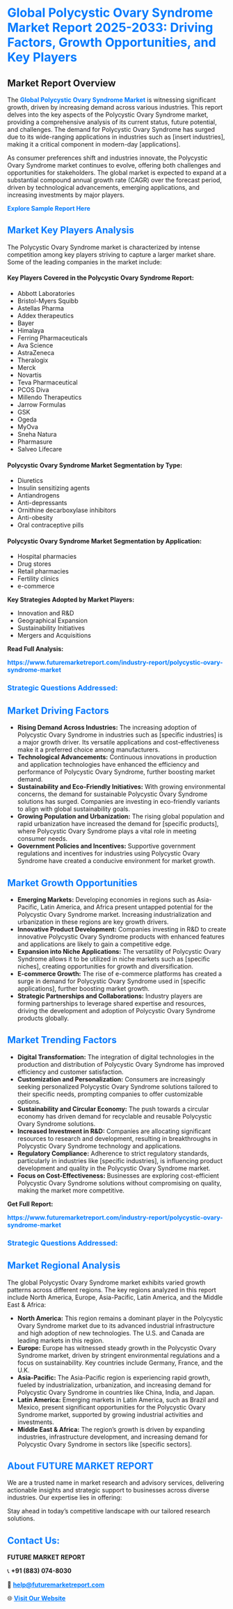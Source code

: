 <h1 style="color: #007BFF;">Global Polycystic Ovary Syndrome Market Report 2025-2033: Driving Factors, Growth Opportunities, and Key Players</h1>

<section id="overview">
<h2>Market Report Overview</h2>
<p>The <a href="https://www.futuremarketreport.com/industry-report/polycystic-ovary-syndrome-market" style="color: #007BFF; text-decoration: none;"><strong>Global Polycystic Ovary Syndrome Market</strong></a> is witnessing significant growth, driven by increasing demand across various industries. This report delves into the key aspects of the Polycystic Ovary Syndrome market, providing a comprehensive analysis of its current status, future potential, and challenges. The demand for Polycystic Ovary Syndrome has surged due to its wide-ranging applications in industries such as [insert industries], making it a critical component in modern-day [applications].</p>
<p>As consumer preferences shift and industries innovate, the Polycystic Ovary Syndrome market continues to evolve, offering both challenges and opportunities for stakeholders. The global market is expected to expand at a substantial compound annual growth rate (CAGR) over the forecast period, driven by technological advancements, emerging applications, and increasing investments by major players.</p>
</section>

<section id="overview">
<p><a href="https://www.futuremarketreport.com/request-sample/reportId=82743" style="color: #007BFF; text-decoration: none;"><strong>Explore Sample Report Here</strong></a></p>
</section>

<section id="key-players">
<h2 style="color: #007BFF;">Market Key Players Analysis</h2>
<p>The Polycystic Ovary Syndrome market is characterized by intense competition among key players striving to capture a larger market share. Some of the leading companies in the market include:</p>
<h4>Key Players Covered in the Polycystic Ovary Syndrome Report:</h4>
<ul><li>Abbott Laboratories</li><li>Bristol-Myers Squibb</li><li>Astellas Pharma</li><li>Addex therapeutics</li><li>Bayer</li><li>Himalaya</li><li>Ferring Pharmaceuticals</li><li>Ava Science</li><li>AstraZeneca</li><li>Theralogix</li><li>Merck</li><li>Novartis</li><li>Teva Pharmaceutical</li><li>PCOS Diva</li><li>Millendo Therapeutics</li><li>Jarrow Formulas</li><li>GSK</li><li>Ogeda</li><li>MyOva</li><li>Sneha Natura</li><li>Pharmasure</li><li>Salveo Lifecare</li></ul>
<h4>Polycystic Ovary Syndrome Market Segmentation by Type:</h4>
<ul><li>Diuretics</li><li>Insulin sensitizing agents</li><li>Antiandrogens</li><li>Anti-depressants</li><li>Ornithine decarboxylase inhibitors</li><li>Anti-obesity</li><li>Oral contraceptive pills</li></ul>

<h4>Polycystic Ovary Syndrome Market Segmentation by Application:</h4>
<ul><li>Hospital pharmacies</li><li>Drug stores</li><li>Retail pharmacies</li><li>Fertility clinics</li><li>e-commerce</li></ul>
<p><strong>Key Strategies Adopted by Market Players:</strong></p>
<ul>
<li>Innovation and R&D</li>
<li>Geographical Expansion</li>
<li>Sustainability Initiatives</li>
<li>Mergers and Acquisitions</li>
</ul>
</section>

<section>
<p><strong>Read Full Analysis: </strong></p><a href="https://www.futuremarketreport.com/industry-report/polycystic-ovary-syndrome-market" style="color: #007BFF; text-decoration: none;"><strong>https://www.futuremarketreport.com/industry-report/polycystic-ovary-syndrome-market</strong></a>
<h3 style="color: #007BFF;">Strategic Questions Addressed:</h3>
</section>

<section id="driving-factors">
<h2 style="color: #007BFF;">Market Driving Factors</h2>
<ul>
<li><strong>Rising Demand Across Industries:</strong> The increasing adoption of Polycystic Ovary Syndrome in industries such as [specific industries] is a major growth driver. Its versatile applications and cost-effectiveness make it a preferred choice among manufacturers.</li>
<li><strong>Technological Advancements:</strong> Continuous innovations in production and application technologies have enhanced the efficiency and performance of Polycystic Ovary Syndrome, further boosting market demand.</li>
<li><strong>Sustainability and Eco-Friendly Initiatives:</strong> With growing environmental concerns, the demand for sustainable Polycystic Ovary Syndrome solutions has surged. Companies are investing in eco-friendly variants to align with global sustainability goals.</li>
<li><strong>Growing Population and Urbanization:</strong> The rising global population and rapid urbanization have increased the demand for [specific products], where Polycystic Ovary Syndrome plays a vital role in meeting consumer needs.</li>
<li><strong>Government Policies and Incentives:</strong> Supportive government regulations and incentives for industries using Polycystic Ovary Syndrome have created a conducive environment for market growth.</li>
</ul>
</section>

<section id="growth-opportunities">
<h2 style="color: #007BFF;">Market Growth Opportunities</h2>
<ul>
<li><strong>Emerging Markets:</strong> Developing economies in regions such as Asia-Pacific, Latin America, and Africa present untapped potential for the Polycystic Ovary Syndrome market. Increasing industrialization and urbanization in these regions are key growth drivers.</li>
<li><strong>Innovative Product Development:</strong> Companies investing in R&D to create innovative Polycystic Ovary Syndrome products with enhanced features and applications are likely to gain a competitive edge.</li>
<li><strong>Expansion into Niche Applications:</strong> The versatility of Polycystic Ovary Syndrome allows it to be utilized in niche markets such as [specific niches], creating opportunities for growth and diversification.</li>
<li><strong>E-commerce Growth:</strong> The rise of e-commerce platforms has created a surge in demand for Polycystic Ovary Syndrome used in [specific applications], further boosting market growth.</li>
<li><strong>Strategic Partnerships and Collaborations:</strong> Industry players are forming partnerships to leverage shared expertise and resources, driving the development and adoption of Polycystic Ovary Syndrome products globally.</li>
</ul>
</section>

<section id="trending-factors">
<h2 style="color: #007BFF;">Market Trending Factors</h2>
<ul>
<li><strong>Digital Transformation:</strong> The integration of digital technologies in the production and distribution of Polycystic Ovary Syndrome has improved efficiency and customer satisfaction.</li>
<li><strong>Customization and Personalization:</strong> Consumers are increasingly seeking personalized Polycystic Ovary Syndrome solutions tailored to their specific needs, prompting companies to offer customizable options.</li>
<li><strong>Sustainability and Circular Economy:</strong> The push towards a circular economy has driven demand for recyclable and reusable Polycystic Ovary Syndrome solutions.</li>
<li><strong>Increased Investment in R&D:</strong> Companies are allocating significant resources to research and development, resulting in breakthroughs in Polycystic Ovary Syndrome technology and applications.</li>
<li><strong>Regulatory Compliance:</strong> Adherence to strict regulatory standards, particularly in industries like [specific industries], is influencing product development and quality in the Polycystic Ovary Syndrome market.</li>
<li><strong>Focus on Cost-Effectiveness:</strong> Businesses are exploring cost-efficient Polycystic Ovary Syndrome solutions without compromising on quality, making the market more competitive.</li>
</ul>
</section>

<section>
<p><strong>Get Full Report: </strong></p><a href="https://www.futuremarketreport.com/industry-report/polycystic-ovary-syndrome-market" style="color: #007BFF; text-decoration: none;"><strong>https://www.futuremarketreport.com/industry-report/polycystic-ovary-syndrome-market</strong></a>
<h3 style="color: #007BFF;">Strategic Questions Addressed:</h3>
</section>


<section id="regional-analysis">
<h2 style="color: #007BFF;">Market Regional Analysis</h2>
<p>The global Polycystic Ovary Syndrome market exhibits varied growth patterns across different regions. The key regions analyzed in this report include North America, Europe, Asia-Pacific, Latin America, and the Middle East & Africa:</p>
<ul>
<li><strong>North America:</strong> This region remains a dominant player in the Polycystic Ovary Syndrome market due to its advanced industrial infrastructure and high adoption of new technologies. The U.S. and Canada are leading markets in this region.</li>
<li><strong>Europe:</strong> Europe has witnessed steady growth in the Polycystic Ovary Syndrome market, driven by stringent environmental regulations and a focus on sustainability. Key countries include Germany, France, and the U.K.</li>
<li><strong>Asia-Pacific:</strong> The Asia-Pacific region is experiencing rapid growth, fueled by industrialization, urbanization, and increasing demand for Polycystic Ovary Syndrome in countries like China, India, and Japan.</li>
<li><strong>Latin America:</strong> Emerging markets in Latin America, such as Brazil and Mexico, present significant opportunities for the Polycystic Ovary Syndrome market, supported by growing industrial activities and investments.</li>
<li><strong>Middle East & Africa:</strong> The region’s growth is driven by expanding industries, infrastructure development, and increasing demand for Polycystic Ovary Syndrome in sectors like [specific sectors].</li>
</ul>
</section>

<footer>
<h2 style="color: #007BFF;">About FUTURE MARKET REPORT</h2>
<p>We are a trusted name in market research and advisory services, delivering actionable insights and strategic support to businesses across diverse industries. Our expertise lies in offering:</p>

<p>Stay ahead in today’s competitive landscape with our tailored research solutions.</p>

<h2 style="color: #007BFF;">Contact Us:</h2>
<p><strong>FUTURE MARKET REPORT</strong></p>
<p>📞 <strong>+91 (883) 074-8030</strong></p>
<p>📧 <strong><a href="mailto:help@futuremarketreport.com" style="color: #007BFF;">help@futuremarketreport.com</a></strong></p>
<p>🌐 <strong><a href="https://www.futuremarketreport.com/" style="color: #007BFF;">Visit Our Website</a></strong></p>
</footer>